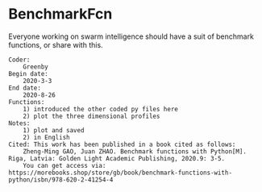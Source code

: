# BenchmarkFcn
Everyone working on swarm intelligence should have a suit of benchmark functions, or share with this.


    Coder:
        Greenby
    Begin date:
        2020-3-3
    End date:
        2020-8-26
    Functions:
        1) introduced the other coded py files here
        2) plot the three dimensional profiles
    Notes:
        1) plot and saved
        2) in English
    Cited: This work has been published in a book cited as follows:
        Zheng-Ming GAO, Juan ZHAO. Benchmark functions with Python[M]. Riga, Latvia: Golden Light Academic Publishing, 2020.9: 3-5.
        You can get access via: https://morebooks.shop/store/gb/book/benchmark-functions-with-python/isbn/978-620-2-41254-4
